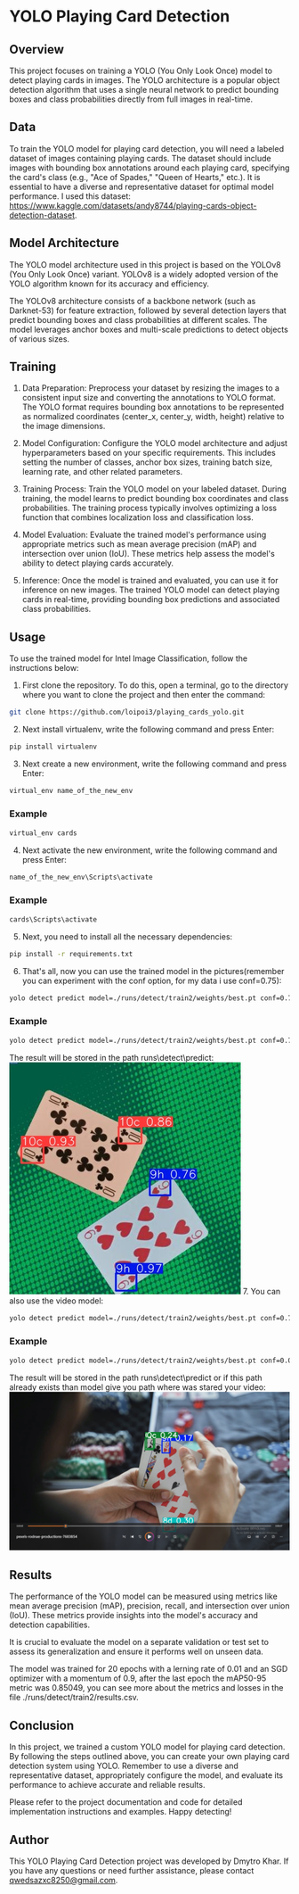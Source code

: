 # YOLO Playing Card Detection

## Overview
This project focuses on training a YOLO (You Only Look Once) model to detect playing cards in images. The YOLO architecture is a popular object detection algorithm that uses a single neural network to predict bounding boxes and class probabilities directly from full images in real-time.

## Data
To train the YOLO model for playing card detection, you will need a labeled dataset of images containing playing cards. The dataset should include images with bounding box annotations around each playing card, specifying the card's class (e.g., "Ace of Spades," "Queen of Hearts," etc.). It is essential to have a diverse and representative dataset for optimal model performance. I used this dataset: https://www.kaggle.com/datasets/andy8744/playing-cards-object-detection-dataset.

## Model Architecture
The YOLO model architecture used in this project is based on the YOLOv8 (You Only Look Once) variant. YOLOv8 is a widely adopted version of the YOLO algorithm known for its accuracy and efficiency.

The YOLOv8 architecture consists of a backbone network (such as Darknet-53) for feature extraction, followed by several detection layers that predict bounding boxes and class probabilities at different scales. The model leverages anchor boxes and multi-scale predictions to detect objects of various sizes.

## Training
1. Data Preparation: Preprocess your dataset by resizing the images to a consistent input size and converting the annotations to YOLO format. The YOLO format requires bounding box annotations to be represented as normalized coordinates (center_x, center_y, width, height) relative to the image dimensions.

2. Model Configuration: Configure the YOLO model architecture and adjust hyperparameters based on your specific requirements. This includes setting the number of classes, anchor box sizes, training batch size, learning rate, and other related parameters.

3. Training Process: Train the YOLO model on your labeled dataset. During training, the model learns to predict bounding box coordinates and class probabilities. The training process typically involves optimizing a loss function that combines localization loss and classification loss.

4. Model Evaluation: Evaluate the trained model's performance using appropriate metrics such as mean average precision (mAP) and intersection over union (IoU). These metrics help assess the model's ability to detect playing cards accurately.

5. Inference: Once the model is trained and evaluated, you can use it for inference on new images. The trained YOLO model can detect playing cards in real-time, providing bounding box predictions and associated class probabilities.

## Usage
To use the trained model for Intel Image Classification, follow the instructions below:

1. First clone the repository. To do this, open a terminal, go to the directory where you want to clone the project and then enter the command:
```bash
git clone https://github.com/loipoi3/playing_cards_yolo.git
```
2. Next install virtualenv, write the following command and press Enter:
```bash
pip install virtualenv
```
3. Next create a new environment, write the following command and press Enter:
```bash
virtual_env name_of_the_new_env
```
### Example
```bash
virtual_env cards
```
4. Next activate the new environment, write the following command and press Enter:
```bash
name_of_the_new_env\Scripts\activate
```
### Example
```bash
cards\Scripts\activate
```
5. Next, you need to install all the necessary dependencies:
```bash
pip install -r requirements.txt
```
6. That's all, now you can use the trained model in the pictures(remember you can experiment with the conf option, for my data i use conf=0.75):
```bash
yolo detect predict model=./runs/detect/train2/weights/best.pt conf=0.75 source=path/to/your/images
```
### Example
```bash
yolo detect predict model=./runs/detect/train2/weights/best.pt conf=0.75 source=D:\projects\playing_cards_yolo1\data\test\images
```
The result will be stored in the path runs\detect\predict:
![result](003787710_jpg.rf.fc4b9f3dd0d6f3146d70739ac741a64e.jpg)
7. You can also use the video model:
```bash
yolo detect predict model=./runs/detect/train2/weights/best.pt conf=0.75 source=path/to/your/videos
```
### Example
```bash
yolo detect predict model=./runs/detect/train2/weights/best.pt conf=0.05 source=D:\Downloads\pexels-rodnae-productions-7683854.mp4
```
The result will be stored in the path runs\detect\predict or if this path already exists than model give you path where was stared your video:
![result](image.png)

## Results
The performance of the YOLO model can be measured using metrics like mean average precision (mAP), precision, recall, and intersection over union (IoU). These metrics provide insights into the model's accuracy and detection capabilities.

It is crucial to evaluate the model on a separate validation or test set to assess its generalization and ensure it performs well on unseen data.

The model was trained for 20 epochs with a lerning rate of 0.01 and an SGD optimizer with a momentum of 0.9, after the last epoch the mAP50-95 metric was 0.85049, you can see more about the metrics and losses in the file ./runs/detect/train2/results.csv.

## Conclusion
In this project, we trained a custom YOLO model for playing card detection. By following the steps outlined above, you can create your own playing card detection system using YOLO. Remember to use a diverse and representative dataset, appropriately configure the model, and evaluate its performance to achieve accurate and reliable results.

Please refer to the project documentation and code for detailed implementation instructions and examples. Happy detecting!

## Author
This YOLO Playing Card Detection project was developed by Dmytro Khar. If you have any questions or need further assistance, please contact qwedsazxc8250@gmail.com.
